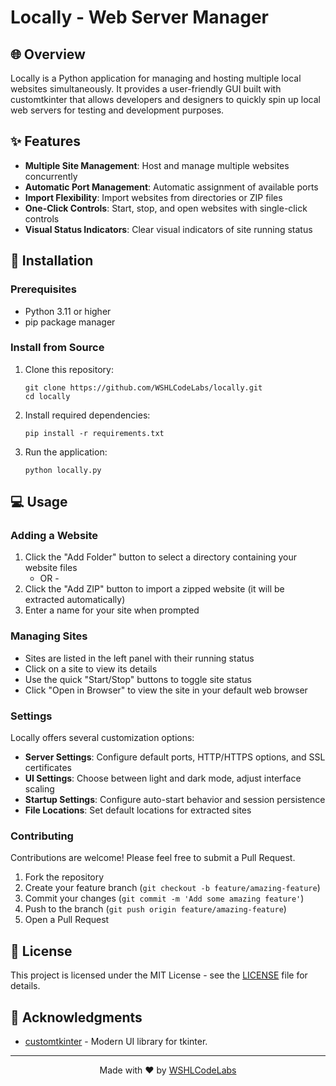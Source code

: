 # Locally - Web Server Manager

## 🌐 Overview

Locally is a Python application for managing and hosting multiple local websites simultaneously. It provides a user-friendly GUI built with customtkinter that allows developers and designers to quickly spin up local web servers for testing and development purposes.

## ✨ Features

- **Multiple Site Management**: Host and manage multiple websites concurrently
- **Automatic Port Management**: Automatic assignment of available ports
- **Import Flexibility**: Import websites from directories or ZIP files
- **One-Click Controls**: Start, stop, and open websites with single-click controls
- **Visual Status Indicators**: Clear visual indicators of site running status

## 🚀 Installation

### Prerequisites

- Python 3.11 or higher
- pip package manager

### Install from Source

1. Clone this repository:
   ```
   git clone https://github.com/WSHLCodeLabs/locally.git
   cd locally
   ```

2. Install required dependencies:
   ```
   pip install -r requirements.txt
   ```

3. Run the application:
   ```
   python locally.py
   ```

## 💻 Usage

### Adding a Website

1. Click the "Add Folder" button to select a directory containing your website files
   - OR -
2. Click the "Add ZIP" button to import a zipped website (it will be extracted automatically)
3. Enter a name for your site when prompted

### Managing Sites

- Sites are listed in the left panel with their running status
- Click on a site to view its details
- Use the quick "Start/Stop" buttons to toggle site status
- Click "Open in Browser" to view the site in your default web browser

### Settings

Locally offers several customization options:

- **Server Settings**: Configure default ports, HTTP/HTTPS options, and SSL certificates
- **UI Settings**: Choose between light and dark mode, adjust interface scaling
- **Startup Settings**: Configure auto-start behavior and session persistence
- **File Locations**: Set default locations for extracted sites

### Contributing

Contributions are welcome! Please feel free to submit a Pull Request.

1. Fork the repository
2. Create your feature branch (`git checkout -b feature/amazing-feature`)
3. Commit your changes (`git commit -m 'Add some amazing feature'`)
4. Push to the branch (`git push origin feature/amazing-feature`)
5. Open a Pull Request

## 📄 License

This project is licensed under the MIT License - see the [LICENSE](LICENSE) file for details.

## 🙏 Acknowledgments

- [customtkinter](https://github.com/TomSchimansky/CustomTkinter) - Modern UI library for tkinter.
---

<p align="center">
  Made with ❤️ by <a href="https://github.com/wshlcodelabs">WSHLCodeLabs</a>
</p>
